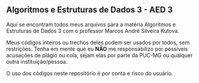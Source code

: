 ## Algoritmos e Estruturas de Dados 3 - AED 3

Aqui se encontram todos meus arquivos para a matéria Algoritmos e Estruturas de Dados 3 com o professor Marcos André Silveira Kutova.

Meus códigos inteiros ou trechos deles podem ser usados por todos, sem restrições. Tenha em mente que eu **NÃO** me responsabilizo por possíveis acusações de plágio ou cola, sejam elas por parte da PUC-MG ou qualquer outra instituição/pessoa.

O uso dos códigos neste repositório é por conta e risco do usuário.
